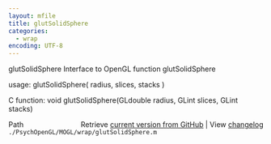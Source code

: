 ```yaml
---
layout: mfile
title: glutSolidSphere
categories:
  - wrap
encoding: UTF-8
---
```


glutSolidSphere  Interface to OpenGL function glutSolidSphere

usage:  glutSolidSphere( radius, slices, stacks )

C function:  void glutSolidSphere(GLdouble radius, GLint slices, GLint stacks)


<div class="code_header" style="text-align:right;">
  <span style="float:left;">Path&nbsp;&nbsp;</span> <span class="counter">Retrieve <a href=
  "https://raw.github.com/Psychtoolbox-3/Psychtoolbox-3/beta/./PsychOpenGL/MOGL/wrap/glutSolidSphere.m">current version from GitHub</a> | View <a href=
  "https://github.com/Psychtoolbox-3/Psychtoolbox-3/commits/beta/./PsychOpenGL/MOGL/wrap/glutSolidSphere.m">changelog</a></span>
</div>
<div class="code">
  <code>./PsychOpenGL/MOGL/wrap/glutSolidSphere.m</code>
</div>
